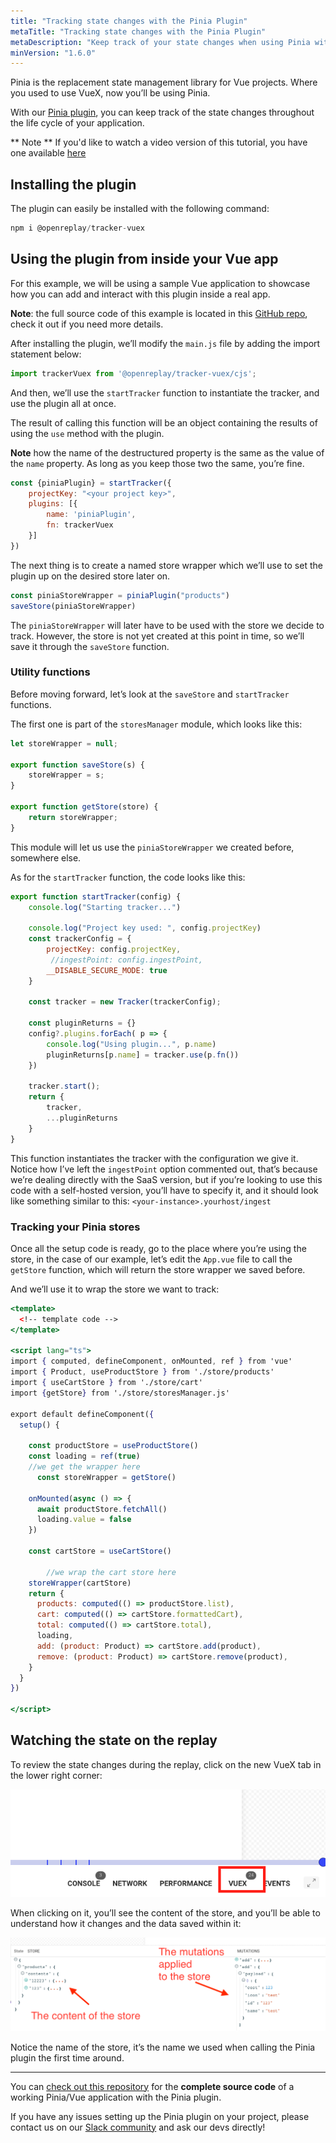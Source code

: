 ```yaml
---
title: "Tracking state changes with the Pinia Plugin"
metaTitle: "Tracking state changes with the Pinia Plugin"
metaDescription: "Keep track of your state changes when using Pinia with the Pinia plugin"
minVersion: "1.6.0"
---
```

<IncompatibleVersionWarning minVersion="1.6.0" />

Pinia is the replacement state management library for Vue projects. Where you used to use VueX, now you’ll be using Pinia.

With our [Pinia plugin](/plugins/pinia), you can keep track of the state changes throughout the life cycle of your application.

** Note **
If you'd like to watch a video version of this tutorial, you have one available [here](https://youtu.be/0TE5dfzz4-c)

## Installing the plugin

The plugin can easily be installed with the following command:

```jsx
npm i @openreplay/tracker-vuex
```

## Using the plugin from inside your Vue app

For this example, we will be using a sample Vue application to showcase how you can add and interact with this plugin inside a real app.

**Note**: the full source code of this example is located in this [GitHub repo](https://github.com/deleteman/openreplay-vue-pinia-example), check it out if you need more details.

After installing the plugin, we’ll modify the `main.js` file by adding the import statement below:

```jsx
import trackerVuex from '@openreplay/tracker-vuex/cjs';
```

And then, we’ll use the `startTracker` function to instantiate the tracker, and use the plugin all at once. 

The result of calling this function will be an object containing the results of using the `use` method with the plugin. 

**Note** how the name of the destructured property is the same as the value of the `name` property. As  long as you keep those two the same, you’re fine.

```jsx
const {piniaPlugin} = startTracker({
    projectKey: "<your project key>",
    plugins: [{
        name: 'piniaPlugin',
        fn: trackerVuex
    }]
})
```

The next thing is to create a named store wrapper which we’ll use to set the plugin up on the desired store later on.

```jsx
const piniaStoreWrapper = piniaPlugin("products")
saveStore(piniaStoreWrapper)
```

The `piniaStoreWrapper` will later have to be used with the store we decide to track. However, the store is not yet created at this point in time, so we’ll save it through the `saveStore` function.

### Utility functions

Before moving forward, let’s look at the `saveStore` and `startTracker` functions.

The first one is part of the `storesManager` module, which looks like this:

```jsx
let storeWrapper = null;

export function saveStore(s) {
    storeWrapper = s;
}

export function getStore(store) {
    return storeWrapper;
}
```

This module will let us use the `piniaStoreWrapper` we created before, somewhere else.

As for the `startTracker` function, the code looks like this:

```jsx
export function startTracker(config) {
    console.log("Starting tracker...")

    console.log("Project key used: ", config.projectKey)
    const trackerConfig = {
        projectKey: config.projectKey,
         //ingestPoint: config.ingestPoint,
        __DISABLE_SECURE_MODE: true
    }

    const tracker = new Tracker(trackerConfig);

    const pluginReturns = {}
    config?.plugins.forEach( p => {
        console.log("Using plugin...", p.name)
        pluginReturns[p.name] = tracker.use(p.fn())
    })
 
    tracker.start();
    return {
        tracker,
        ...pluginReturns
    }
}
```

This function instantiates the tracker with the configuration we give it. Notice how I’ve left the `ingestPoint` option commented out, that’s because we’re dealing directly with the SaaS version, but if you’re looking to use this code with a self-hosted version, you’ll have to specify it, and it should look like something similar to this: `<your-instance>.yourhost/ingest`

### Tracking your Pinia stores

Once all the setup code is ready, go to the place where you’re using the store, in the case of our example, let’s edit the  `App.vue` file to call the `getStore` function, which will return the store wrapper we saved before.

And we’ll use it to wrap the store we want to track:

```jsx
<template>
  <!-- template code -->
</template>

<script lang="ts">
import { computed, defineComponent, onMounted, ref } from 'vue'
import { Product, useProductStore } from './store/products'
import { useCartStore } from './store/cart'
import {getStore} from './store/storesManager.js'

export default defineComponent({
  setup() {
   
    const productStore = useProductStore()
    const loading = ref(true)
    //we get the wrapper here
	  const storeWrapper = getStore()

    onMounted(async () => {
      await productStore.fetchAll()
      loading.value = false
    })

    const cartStore = useCartStore()

		//we wrap the cart store here
    storeWrapper(cartStore)
    return {
      products: computed(() => productStore.list),
      cart: computed(() => cartStore.formattedCart),
      total: computed(() => cartStore.total),
      loading,
      add: (product: Product) => cartStore.add(product),
      remove: (product: Product) => cartStore.remove(product),
    }
  }
})

</script>
```

## Watching the state on the replay

To review the state changes during the replay, click on the new VueX tab in the lower right corner:

![The new VueX tab](./images/pinia/new-tab.png)

When clicking on it, you’ll see the content of the store, and you’ll be able to understand how it changes and the data saved within it:

![State mutations](./images/pinia/state-changes.png)

Notice the name of the store, it’s the name we used when calling the Pinia plugin  the first time around.

---

You can [check out this repository](https://github.com/deleteman/openreplay-vue-pinia-example) for the **complete source code** of a working Pinia/Vue application with the Pinia plugin.

If you have any issues setting up the Pinia plugin on your project, please contact us on our [Slack community](https://slack.openreplay.com/) and ask our devs directly!